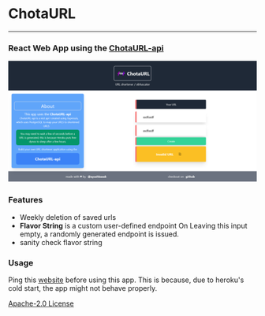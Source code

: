 # ChotaURL 
***
### React Web App using the [ChotaURL-api](https://github.com/ayushbasak/chotaurl-api)

![ss1](extras/ss-large.png)
<!-- ![ss2](extras/ss-small.png) -->

### Features
 * Weekly  deletion of saved urls
 * **Flavor String** is a custom user-defined endpoint
   On Leaving this input empty, a randomly generated endpoint is issued.
 * sanity check flavor string

### Usage
Ping this [website](https://ctlnk.herokuapp.com) before using this app.
This is because, due to heroku's cold start, the app might not behave properly.

[ Apache-2.0 License ](LICENSE)